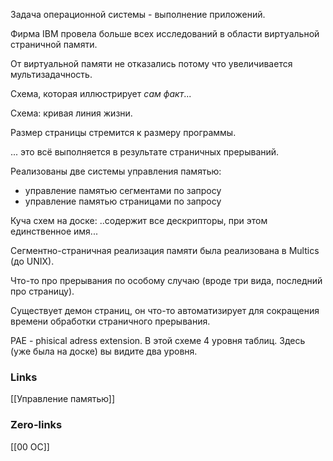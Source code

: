 Задача операционной системы - выполнение приложений.

Фирма IBM провела больше всех исследований в области виртуальной страничной памяти.

От виртуальной памяти не отказались потому что увеличивается мультизадачность.

Схема, которая иллюстрирует *сам факт*...

Схема: кривая линия жизни.

Размер страницы стремится к размеру программы.

... это всё выполняется в результате страничных прерываний.

Реализованы две системы управления памятью:
- управление памятью сегментами по запросу
- управление памятью страницами по запросу

Куча схем на доске:
..содержит все дескрипторы, при этом единственное имя...

Сегментно-страничная реализация памяти была реализована в Multics (до UNIX).

Что-то про прерывания по особому случаю (вроде три вида, последний про страницу).

Существует демон страниц, он что-то автоматизирует для сокращения времени обработки страничного прерывания.

PAE - phisical adress extension. В этой схеме 4 уровня таблиц. Здесь (уже была на доске) вы видите два уровня.


### Links
[[Управление памятью]]
### Zero-links
[[00 ОС]]